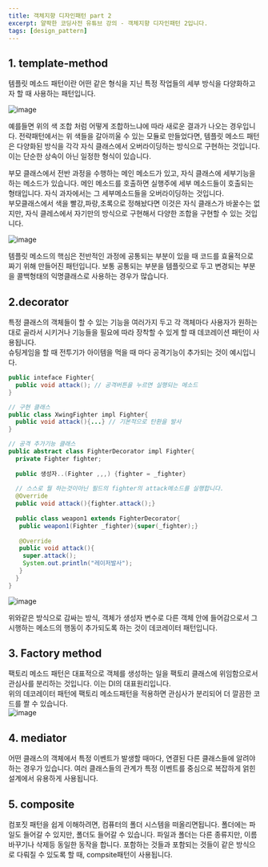 ```yaml
---
title: 객체지향 디자인패턴 part 2
excerpt: 얄팍한 코딩사전 유튜브 강의 - 객체지향 디자인패턴 2입니다.
tags: [design_pattern]
---
```


## 1. template-method
템플릿 메소드 패턴이란 어떤 같은 형식을 지닌 특정 작업들의 세부 방식을 다양화하고자 할 때 사용하는 패턴입니다.  

![image](https://user-images.githubusercontent.com/78904413/176171867-29e4e14a-d39b-43c8-8f66-7a1aaa384767.png)

예를들면 위의 색 조합 처럼 어떻게 조합하느냐에 따라 새로운 결과가 나오는 경우입니다. 전략패턴에서는 위 색들을 갈아끼울 수 있는 모듈로 만들었다면, 
템플릿 메소드 패턴은 다양화된 방식을 각각 자식 클래스에서 오버라이딩하는 방식으로 구현하는 것입니다. 이는 단순한 상속이 아닌 일정한 형식이 있습니다.  

부모 클래스에서 전반 과정을 수행하는 메인 메소드가 있고, 자식 클래스에 세부기능을 하는 메소드가 있습니다. 메인 메소드를 호출하면 실행주에 세부 메소드들이 호출되는 형태입니다. 
자식 과자에서는 그 세부메소드들을 오버라이딩하는 것입니다.  
부모클래스에서 색을 빨강,파랑,초록으로 정해놨다면 이것은 자식 클래스가 바꿀수는 없지만, 자식 클레스에서 자기만의 방식으로 구현해서 다양한 조합을 구현할 수 있는 것입니다.  

![image](https://user-images.githubusercontent.com/78904413/176172817-f15c851c-75ff-4091-b639-dcb8c6a8aa58.png)

템플릿 메소드의 핵심은 전반적인 과정에 공통되는 부분이 있을 때 코드를 효율적으로 짜기 위해 만들어진 패턴입니다. 보통 공통되는 부분을 템플릿으로 두고 변경되는 부분을 콜백형태의 익명클래스로 사용하는 경우가 많습니다.  

## 2.decorator
특정 클래스의 객체들이 할 수 있는 기능을 여러가지 두고 각 객체마다 사용자가 원하는대로 골라서 시키거나 기능들을 필요에 따라 장착할 수 있게 할 때 데코레이션 패턴이 사용됩니다.  
슈팅게임을 할 때 전투기가 아이템을 먹을 때 마다 공격기능이 추가되는 것이 예시입니다.  

```java
public inteface Fighter{
  public void attack(); // 공격버튼을 누르면 실행되는 메소드
}

// 구현 클래스
public class XwingFighter impl Fighter{
  public void attack(){...} // 기본적으로 탄환을 발사
}

// 공격 추가기능 클래스
public abstract class FighterDecorator impl Fighter{
  private Fighter fighter;
  
  public 생성자..(Fighter ,,,) {fighter = _fighter}
  
  // 스스로 뭘 하는것이아닌 필드의 fighter의 attack메소드를 실행합니다.
  @Override
  public void attack(){fighter.attack();}
  
  public class weapon1 extends FighterDecorator{
   public weapon1(Fighter _fighter){super(_fighter);}
   
   @Override
   public void attack(){
    super.attack();
    System.out.println("레이저발사");
   }
  }
}
```
![image](https://user-images.githubusercontent.com/78904413/176176823-0921670c-2b6a-4d82-9118-1ba41383c97d.png)

위와같은 방식으로 감싸는 방식, 객체가 생성자 변수로 다른 객체 안에 들어감으로서 그 시행하는 메소드의 행동이 추가되도록 하는 것이 데코레이터 패턴입니다.  

## 3. Factory method
팩토리 메소드 패턴은 대표적으로 객체를 생성하는 일을 팩토리 클래스에 위임함으로서 관심사를 분리하는 것입니다. 이는 DI의 대표원리입니다.  
위의 데코레이터 패턴에 팩토리 메소드패턴을 적용하면 관심사가 분리되어 더 깔끔한 코드를 짤 수 있습니다.  
![image](https://user-images.githubusercontent.com/78904413/176177752-9480715d-84ec-458e-87c4-c236951d5c34.png)

## 4. mediator
어떤 클래스의 객체에서 특정 이벤트가 발생할 때마다, 연결된 다른 클래스들에 알려야하는 경우가 있습니다. 여러 클래스들의 관계가 특정 이벤트를 중심으로 복잡하게 얽힌 설계에서 유용하게 사용됩니다.  

## 5. composite
컴포짓 패턴을 쉽게 이해하려면, 컴퓨터의 폴더 시스템을 떠올리면됩니다. 폴더에는 파일도 들어갈 수 있지만, 폴더도 들어갈 수 있습니다. 파일과 폴더는 다른 종류지만, 이름바꾸기나 삭제등 동일한 동작을 합니다. 포함하는 것들과 포함되는 것들이 
같은 방식으로 다뤄질 수 있도록 할 때, compsite패턴이 사용됩니다.  





